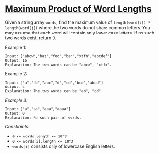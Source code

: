 # [Maximum Product of Word Lengths](https://leetcode.com/problems/maximum-product-of-word-lengths/)

Given a string array `words`, find the maximum value of `length(word[i]) * length(word[j])` where the two words do not share common letters. You may assume that each word will contain only lower case letters. If no such two words exist, return 0.

Example 1:
```
Input: ["abcw","baz","foo","bar","xtfn","abcdef"]
Output: 16 
Explanation: The two words can be "abcw", "xtfn".
```

Example 2:
```
Input: ["a","ab","abc","d","cd","bcd","abcd"]
Output: 4 
Explanation: The two words can be "ab", "cd".
```

*Example 3:*
```
Input: ["a","aa","aaa","aaaa"]
Output: 0 
Explanation: No such pair of words.
```

*Constraints:*
* `0 <= words.length <= 10^3`
* `0 <= words[i].length <= 10^3`
* `words[i]` consists only of lowercase English letters.